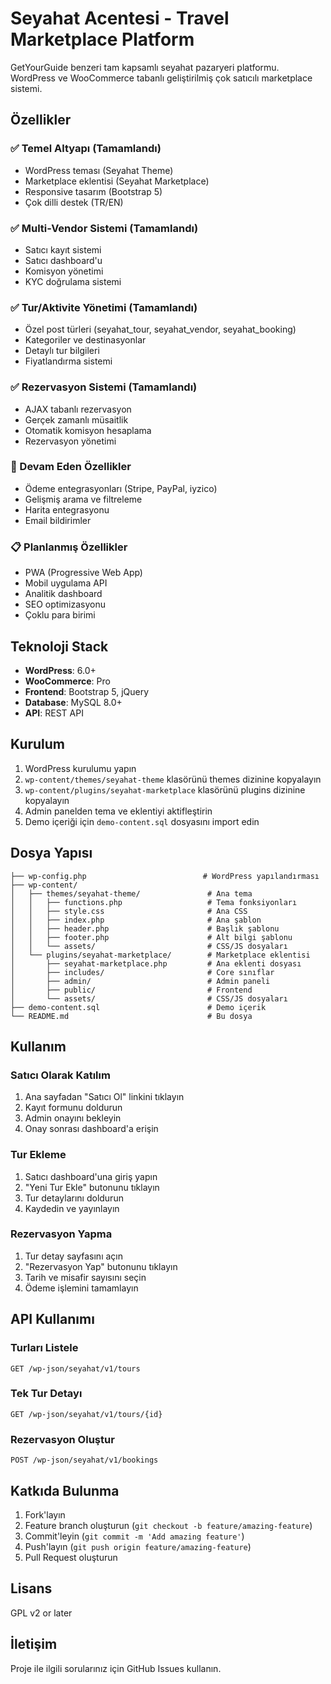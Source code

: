 # Seyahat Acentesi - Travel Marketplace Platform

GetYourGuide benzeri tam kapsamlı seyahat pazaryeri platformu. WordPress ve WooCommerce tabanlı geliştirilmiş çok satıcılı marketplace sistemi.

## Özellikler

### ✅ Temel Altyapı (Tamamlandı)
- WordPress teması (Seyahat Theme)
- Marketplace eklentisi (Seyahat Marketplace)
- Responsive tasarım (Bootstrap 5)
- Çok dilli destek (TR/EN)

### ✅ Multi-Vendor Sistemi (Tamamlandı)
- Satıcı kayıt sistemi
- Satıcı dashboard'u
- Komisyon yönetimi
- KYC doğrulama sistemi

### ✅ Tur/Aktivite Yönetimi (Tamamlandı)
- Özel post türleri (seyahat_tour, seyahat_vendor, seyahat_booking)
- Kategoriler ve destinasyonlar
- Detaylı tur bilgileri
- Fiyatlandırma sistemi

### ✅ Rezervasyon Sistemi (Tamamlandı)
- AJAX tabanlı rezervasyon
- Gerçek zamanlı müsaitlik
- Otomatik komisyon hesaplama
- Rezervasyon yönetimi

### 🚧 Devam Eden Özellikler
- Ödeme entegrasyonları (Stripe, PayPal, iyzico)
- Gelişmiş arama ve filtreleme
- Harita entegrasyonu
- Email bildirimler

### 📋 Planlanmış Özellikler
- PWA (Progressive Web App)
- Mobil uygulama API
- Analitik dashboard
- SEO optimizasyonu
- Çoklu para birimi

## Teknoloji Stack

- **WordPress**: 6.0+
- **WooCommerce**: Pro
- **Frontend**: Bootstrap 5, jQuery
- **Database**: MySQL 8.0+
- **API**: REST API

## Kurulum

1. WordPress kurulumu yapın
2. `wp-content/themes/seyahat-theme` klasörünü themes dizinine kopyalayın
3. `wp-content/plugins/seyahat-marketplace` klasörünü plugins dizinine kopyalayın
4. Admin panelden tema ve eklentiyi aktifleştirin
5. Demo içeriği için `demo-content.sql` dosyasını import edin

## Dosya Yapısı

```
├── wp-config.php                          # WordPress yapılandırması
├── wp-content/
│   ├── themes/seyahat-theme/               # Ana tema
│   │   ├── functions.php                   # Tema fonksiyonları
│   │   ├── style.css                       # Ana CSS
│   │   ├── index.php                       # Ana şablon
│   │   ├── header.php                      # Başlık şablonu
│   │   ├── footer.php                      # Alt bilgi şablonu
│   │   └── assets/                         # CSS/JS dosyaları
│   └── plugins/seyahat-marketplace/        # Marketplace eklentisi
│       ├── seyahat-marketplace.php         # Ana eklenti dosyası
│       ├── includes/                       # Core sınıflar
│       ├── admin/                          # Admin paneli
│       ├── public/                         # Frontend
│       └── assets/                         # CSS/JS dosyaları
├── demo-content.sql                        # Demo içerik
└── README.md                               # Bu dosya
```

## Kullanım

### Satıcı Olarak Katılım
1. Ana sayfadan "Satıcı Ol" linkini tıklayın
2. Kayıt formunu doldurun
3. Admin onayını bekleyin
4. Onay sonrası dashboard'a erişin

### Tur Ekleme
1. Satıcı dashboard'una giriş yapın
2. "Yeni Tur Ekle" butonunu tıklayın
3. Tur detaylarını doldurun
4. Kaydedin ve yayınlayın

### Rezervasyon Yapma
1. Tur detay sayfasını açın
2. "Rezervasyon Yap" butonunu tıklayın
3. Tarih ve misafir sayısını seçin
4. Ödeme işlemini tamamlayın

## API Kullanımı

### Turları Listele
```http
GET /wp-json/seyahat/v1/tours
```

### Tek Tur Detayı
```http
GET /wp-json/seyahat/v1/tours/{id}
```

### Rezervasyon Oluştur
```http
POST /wp-json/seyahat/v1/bookings
```

## Katkıda Bulunma

1. Fork'layın
2. Feature branch oluşturun (`git checkout -b feature/amazing-feature`)
3. Commit'leyin (`git commit -m 'Add amazing feature'`)
4. Push'layın (`git push origin feature/amazing-feature`)
5. Pull Request oluşturun

## Lisans

GPL v2 or later

## İletişim

Proje ile ilgili sorularınız için GitHub Issues kullanın.

